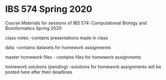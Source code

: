 # IBS 574 Spring 2020
Course Materials for sessions of IBS 574: Computational Biology and Bioinformatics Spring 2020 

class notes 
    -contains presentations made in class

data
    -contains datasets for homework assignments

master homework files
    - contains files for homework assignments

homework solutions (pending)
    -solutions for homework assignments will be posted here after their deadlines

